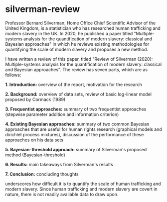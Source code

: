 # silverman-review

Professor Bernard Silverman, Home Office Chief Scientific Advisor of the United Kingdom, is a statistician who has researched human trafficking and modern slavery in the UK.  In 2020, he published a paper titled "Multiple‐systems analysis for the quantification of modern slavery: classical and Bayesian approaches" in which he reviews existing methodologies for quantifying the scale of modern slavery and proposes a new method.  

I have written a review of this paper, titled "Review of Silverman (2020): Multiple-systems analysis for the quantification of modern slavery: classical and Bayesian approaches".  The review has seven parts, which are as follows: 

**1. Introduction:** overview of the report, motivation for the research

**2. Background:** overview of data sets, review of basic log-linear model proposed by Cormack (1989)

**3. Frequentist approaches:** summary of two frequentist approaches (stepwise parameter addition and information criterion)

**4. Existing Bayesian approaches:** summary of two common Bayesian approaches that are useful for human rights research (graphical models and dirichlet process mixtures), discussion of the performance of these approaches on his data sets

**5. Bayesian-threshold approach:** summary of Silverman's proposed method (Bayesian-threshold)

**6. Results:** main takeaways from Silverman's results

**7. Conclusion:** concluding thoughts

underscores how difficult it is to quantify the scale of human trafficking and modern slavery.  Since human trafficking and modern slavery are covert in nature, there is not readily available data to draw upon.  
